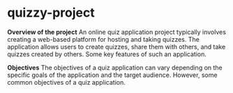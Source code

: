 # quizzy-project
**Overview of the project**
An online quiz application project typically involves creating a web-based platform for hosting and taking quizzes. The application allows users to create quizzes, share them with others, and take quizzes created by others. Some key features of such an application.

**Objectives**
The objectives of a quiz application can vary depending on the specific goals of the application and the target audience. However, some common objectives of a quiz application.

